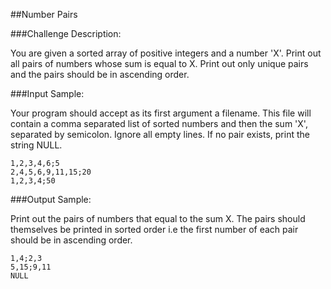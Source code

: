##Number Pairs

###Challenge Description:

You are given a sorted array of positive integers and a number 'X'. Print out all pairs of numbers whose sum is equal to X. Print out only unique pairs and the pairs should be in ascending order.

###Input Sample:

Your program should accept as its first argument a filename. This file will contain a comma separated list of sorted numbers and then the sum 'X', separated by semicolon. Ignore all empty lines. If no pair exists, print the string NULL.
```
1,2,3,4,6;5
2,4,5,6,9,11,15;20
1,2,3,4;50
```

###Output Sample:

Print out the pairs of numbers that equal to the sum X. The pairs should themselves be printed in sorted order i.e the first number of each pair should be in ascending order.
```
1,4;2,3
5,15;9,11
NULL
```
